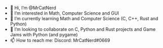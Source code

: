 - 👋 Hi, I’m @MrCatNerd
- 👀 I’m interested in Math, Computer Science and GUI
- 🌱 I’m currently learning Math and Computer Science (C, C++, Rust and Python)
- 💞️ I’m looking to collaborate on C, Python and Rust projects and Game Jams with Python (and pygame)
- 📫 How to reach me: Discord: MrCatNerd#0669

<!---
MrCatNerd/MrCatNerd is a ✨ special ✨ repository because its `README.md` (this file) appears on your GitHub profile.
You can click the Preview link to take a look at your changes.
--->
